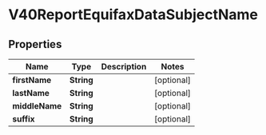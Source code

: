 

# V40ReportEquifaxDataSubjectName


## Properties

| Name | Type | Description | Notes |
|------------ | ------------- | ------------- | -------------|
|**firstName** | **String** |  |  [optional] |
|**lastName** | **String** |  |  [optional] |
|**middleName** | **String** |  |  [optional] |
|**suffix** | **String** |  |  [optional] |



